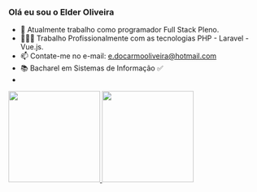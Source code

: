 ### Olá eu sou o Elder Oliveira

- 🔭 Atualmente trabalho como programador Full Stack Pleno.
- 👨🏽‍💻 Trabalho Profissionalmente com as tecnologias PHP - Laravel - Vue.js.
- 📫 Contate-me no e-mail: e.docarmooliveira@hotmail.com
- 📚 Bacharel em Sistemas de Informação ✅
- 
<div>
  <a href="https://github.com/DeveloperElderOliveira">
  <img height="180em" src="https://github-readme-stats.vercel.app/api?username=DeveloperElderOliveira&show_icons=true&theme=dracula&include_all_commits=true&count_private=true"/>
  <img height="180em" src="https://github-readme-stats.vercel.app/api/top-langs/?username=DeveloperElderOliveira&layout=compact&langs_count=7&theme=dark"/>
</div>
